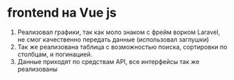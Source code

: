 # frontend на Vue js

1. Реализовал графики, так как моло знаком с фрейм ворком Laravel, не смог качественно передать данные (использовал заглушки)
2. Так же реализована таблица с возможностью поиска, сортировки по столбцам, и погинацией.
3. Данные приходят по средствам API, все интерфейсы так же реализованы

